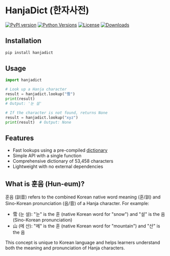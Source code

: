 # HanjaDict (한자사전)

[![PyPI version](https://img.shields.io/pypi/v/hanjadict.svg)](https://pypi.org/project/hanjadict/)
[![Python Versions](https://img.shields.io/pypi/pyversions/hanjadict.svg)](https://pypi.org/project/hanjadict/)
[![License](https://img.shields.io/github/license/seyoungsong/hanjadict.svg)](https://github.com/seyoungsong/hanjadict/blob/master/LICENSE)
[![Downloads](https://static.pepy.tech/badge/hanjadict)](https://pepy.tech/project/hanjadict)

## Installation

```sh
pip install hanjadict
```

## Usage

```py
import hanjadict

# Look up a Hanja character
result = hanjadict.lookup("雪")
print(result)
# Output: '눈 설'

# If the character is not found, returns None
result = hanjadict.lookup("xyz")
print(result)  # Output: None
```

## Features

- Fast lookups using a pre-compiled [dictionary](./src/hanjadict/table.json)
- Simple API with a single function
- Comprehensive dictionary of 53,458 characters
- Lightweight with no external dependencies

## What is 훈음 (Hun-eum)?

훈음 (訓音) refers to the combined Korean native word meaning (훈/訓) and Sino-Korean pronunciation (음/音) of a Hanja character. For example:

- 雪 (눈 설): "눈" is the 훈 (native Korean word for "snow") and "설" is the 음 (Sino-Korean pronunciation)
- 山 (메 산): "메" is the 훈 (native Korean word for "mountain") and "산" is the 음

This concept is unique to Korean language and helps learners understand both the meaning and pronunciation of Hanja characters.
